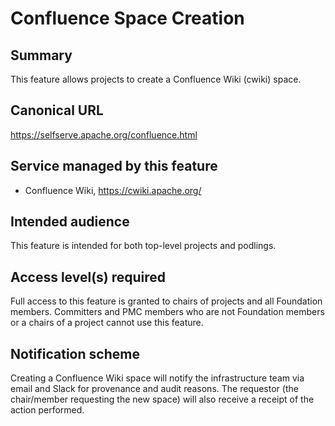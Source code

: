 # Confluence Space Creation

## Summary
This feature allows projects to create a Confluence Wiki (cwiki) space.

## Canonical URL
https://selfserve.apache.org/confluence.html

## Service managed by this feature
- Confluence Wiki, https://cwiki.apache.org/

## Intended audience
This feature is intended for both top-level projects and podlings.

## Access level(s) required
Full access to this feature is granted to chairs of projects and all Foundation members.
Committers and PMC members who are not Foundation members or a chairs of a project cannot use this feature.

## Notification scheme
Creating a Confluence Wiki space will notify the infrastructure team via email and Slack for provenance and audit reasons.
The requestor (the chair/member requesting the new space) will also receive a receipt of the action performed.
